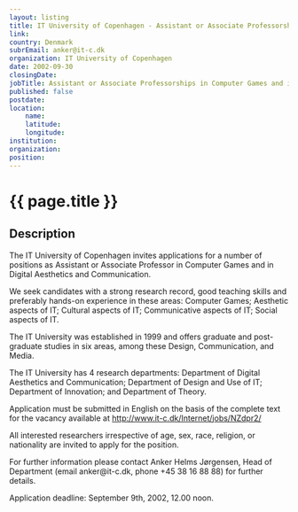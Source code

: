 ```yaml
---
layout: listing
title: IT University of Copenhagen - Assistant or Associate Professorships in Computer Games and in Digital Aesthetics and Communication
link:
country: Denmark
subrEmail: anker@it-c.dk
organization: IT University of Copenhagen 
date: 2002-09-30
closingDate: 
jobTitle: Assistant or Associate Professorships in Computer Games and in Digital Aesthetics and Communication
published: false
postdate:
location:
    name: 
    latitude: 
    longitude: 
institution: 
organization: 
position: 
--- 
```



# {{ page.title }}

## Description


<p>The IT University of Copenhagen invites applications for a number of positions as Assistant or Associate Professor in Computer Games and in Digital Aesthetics and Communication.</p>

<p>We seek candidates with a strong research record, good teaching skills and preferably hands-on experience in these areas: Computer Games; Aesthetic aspects of IT; Cultural aspects of IT; Communicative aspects of IT; Social aspects of IT.</p>

<p>The IT University was established in 1999 and offers graduate and post-graduate studies in six areas, among these Design, Communication, and Media.</p>

<p>The IT University has 4 research departments: Department of Digital Aesthetics and Communication; Department of Design and Use of IT; Department of Innovation; and Department of Theory.</p>

<p>Application must be submitted in English on the basis of the complete text for the vacancy available at <a href="http://www.it-c.dk/Internet/jobs/NZdpr2/">http://www.it-c.dk/Internet/jobs/NZdpr2/</a></p>

<p>All interested researchers irrespective of age, sex, race, religion, or nationality are invited to apply for the position.</p>

<p>For further information please contact Anker Helms Jørgensen, Head of Department (email anker@it-c.dk, phone +45 38 16 88 88) for further details.</p>

<p>Application deadline: September 9th, 2002, 12.00 noon.</p>
